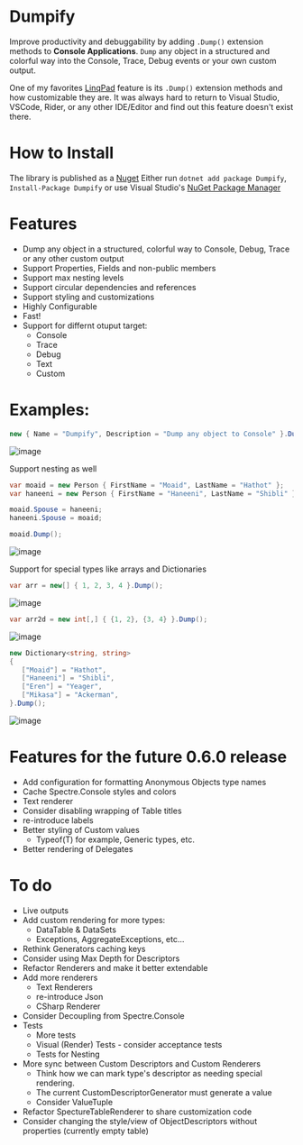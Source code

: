 # Dumpify
Improve productivity and debuggability by adding `.Dump()` extension methods to **Console Applications**.
`Dump` any object in a structured and colorful way into the Console, Trace, Debug events or your own custom output.

One of my favorites [LinqPad](https://www.linqpad.net/) feature is its `.Dump()` extension methods and how customizable they are. It was always hard to return to Visual Studio, VSCode, Rider, or any other IDE/Editor and find out this feature doesn't exist there.

# How to Install
The library is published as a [Nuget](https://www.nuget.org/packages/Dumpify)
Either run `dotnet add package Dumpify`, `Install-Package Dumpify` or use Visual Studio's [NuGet Package Manager](https://learn.microsoft.com/en-us/nuget/consume-packages/install-use-packages-visual-studio)

# Features
* Dump any object in a structured, colorful way to Console, Debug, Trace or any other custom output
* Support Properties, Fields and non-public members
* Support max nesting levels
* Support circular dependencies and references
* Support styling and customizations
* Highly Configurable
* Fast!
* Support for differnt otuput target:
    * Console
    * Trace
    * Debug
    * Text
    * Custom
    
# Examples:
```csharp
new { Name = "Dumpify", Description = "Dump any object to Console" }.Dump();

```
![image](https://user-images.githubusercontent.com/8770486/230250399-b7778879-c24f-493e-9e77-e81f1f43e6db.png)


Support nesting as well
```csharp
var moaid = new Person { FirstName = "Moaid", LastName = "Hathot" };
var haneeni = new Person { FirstName = "Haneeni", LastName = "Shibli" };

moaid.Spouse = haneeni;
haneeni.Spouse = moaid;

moaid.Dump();
```
![image](https://user-images.githubusercontent.com/8770486/230250311-715af695-8f73-4fea-935d-03c9293bb478.png)

Support for special types like arrays and Dictionaries
```csharp
var arr = new[] { 1, 2, 3, 4 }.Dump();
```
![image](https://user-images.githubusercontent.com/8770486/230250695-0d5bbef2-a1b5-43e9-a24f-9d28168bca72.png)

```csharp
var arr2d = new int[,] { {1, 2}, {3, 4} }.Dump();
```
![image](https://user-images.githubusercontent.com/8770486/230250735-66703e54-ce02-41c0-91b7-fcbee5f80ac3.png)

```csharp
new Dictionary<string, string>
{
   ["Moaid"] = "Hathot",
   ["Haneeni"] = "Shibli",
   ["Eren"] = "Yeager",
   ["Mikasa"] = "Ackerman",
}.Dump();
```
![image](https://user-images.githubusercontent.com/8770486/230250919-838357bf-b6c2-4a91-8702-b639050ebe1d.png)


# Features for the future 0.6.0 release
* Add configuration for formatting Anonymous Objects type names
* Cache Spectre.Console styles and colors
* Text renderer
* Consider disabling wrapping of Table titles
* re-introduce labels
* Better styling of Custom values
	* Typeof(T) for example, Generic types, etc.
* Better rendering of Delegates

# To do
* Live outputs
* Add custom rendering for more types:
    - DataTable & DataSets
    - Exceptions, AggregateExceptions, etc...
* Rethink Generators caching keys
* Consider using Max Depth for Descriptors
* Refactor Renderers and make it better extendable
* Add more renderers
    * Text Renderers
    * re-introduce Json
    * CSharp Renderer
* Consider Decoupling from Spectre.Console
* Tests
    * More tests
    * Visual (Render) Tests - consider acceptance tests
    * Tests for Nesting
* More sync between Custom Descriptors and Custom Renderers
	* Think how we can mark type's descriptor as needing special rendering.
	* The current CustomDescriptorGenerator must generate a value
	* Consider ValueTuple
* Refactor SpectureTableRenderer to share customization code
* Consider changing the style/view of ObjectDescriptors without properties (currently empty table)

